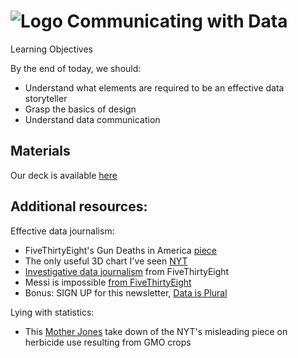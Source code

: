 # ![Logo](https://ga-dash.s3.amazonaws.com/production/assets/logo-9f88ae6c9c3871690e33280fcf557f33.png) Communicating with Data


Learning Objectives

By the end of today, we should:

- Understand what elements are required to be an effective data storyteller 
- Grasp the basics of design
- Understand data communication


## Materials


Our deck is available [here](https://github.com/josephofiowa/GA-DSI/blob/master/communicating-with-data/communicating-with-data.pdf)


## Additional resources:

Effective data journalism:

- FiveThirtyEight's Gun Deaths in America [piece](http://fivethirtyeight.com/features/gun-deaths/)
- The only useful 3D chart I've seen [NYT](http://www.nytimes.com/interactive/2015/03/19/upshot/3d-yield-curve-economic-growth.html)
- [Investigative data journalism](http://fivethirtyeight.com/features/a-plagiarism-scandal-is-unfolding-in-the-crossword-world/) from FiveThirtyEight
- Messi is impossible [from FiveThirtyEight](fivethirtyeight.com/features/lionel-messi-is-impossible/)
- Bonus: SIGN UP for this newsletter, [Data is Plural](http://tinyletter.com/data-is-plural/)

Lying with statistics:

- This [Mother Jones](http://www.motherjones.com/kevin-drum/2016/11/how-mislead-statistics-gmo-crops-edition) take down of the NYT's misleading piece on herbicide use resulting from GMO crops

